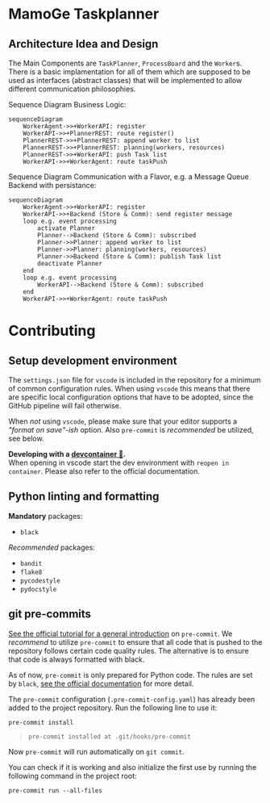 # MamoGe Taskplanner

## Architecture Idea and Design

The Main Components are `TaskPlanner`, `ProcessBoard` and the `Worker`s. There is a basic implamentation for all of them which are supposed to be used as interfaces (abstract classes) that will be implemented to allow different communication philosophies.

Sequence Diagram Business Logic:
```mermaid
sequenceDiagram
    WorkerAgent->>+WorkerAPI: register
    WorkerAPI->>+PlannerREST: route register()
    PlannerREST->>+PlannerREST: append worker to list
    PlannerREST->>+PlannerREST: planning(workers, resources)
    PlannerREST->>+WorkerAPI: push Task list
    WorkerAPI->>+WorkerAgent: route taskPush
```

Sequence Diagram Communication with a Flavor, e.g. a Message Queue Backend with persistance:
```mermaid
sequenceDiagram
    WorkerAgent->>+WorkerAPI: register
    WorkerAPI->>+Backend (Store & Comm): send register message
    loop e.g. event processing
        activate Planner
        Planner-->Backend (Store & Comm): subscribed
        Planner->>Planner: append worker to list
        Planner->>Planner: planning(workers, resources)
        Planner->>Backend (Store & Comm): publish Task list
        deactivate Planner
    end
    loop e.g. event processing
        WorkerAPI-->Backend (Store & Comm): subscribed
    end
    WorkerAPI->>+WorkerAgent: route taskPush
```

# Contributing

## Setup development environment
The `settings.json` file for `vscode` is included in the repository for a minimum of common configuration rules. When using `vscode` this means that there are specific local configuration options that have to be adopted, since the GitHub pipeline will fail otherwise.

When *not* using `vscode`, please make sure that your editor supports a *"format on save"-ish* option. Also `pre-commit` is *recommended* be utilized, see below.

**Developing with a [devcontainer 🔗](https://microsoft.github.io/code-with-engineering-playbook/developer-experience/devcontainers/).**  
When opening in vscode start the dev environment with `reopen in container`. Please also refer to the official documentation.

## Python linting and formatting

**Mandatory** packages:
- `black`

*Recommended* packages:
- `bandit`
- `flake8`
- `pycodestyle`
- `pydocstyle`

## git pre-commits

[See the official tutorial for a general introduction](https://pre-commit.com/index.html#intro) on `pre-commit`. We *recommend* to utilize `pre-commit` to ensure that all code that is pushed to the repository follows certain code quality rules. The alternative is to ensure that code is always formatted with black.

As of now, `pre-commit` is only prepared for Python code. The rules are set by `black`, [see the official documentation](https://github.com/psf/black) for more detail.

The `pre-commit` configuration (`.pre-commit-config.yaml`) has already been added to the project repository. Run the following line to use it:
```console
pre-commit install
```
> `pre-commit installed at .git/hooks/pre-commit`

Now `pre-commit` will run automatically on `git commit`.

You can check if it is working and also initialize the first use by running the following command in the project root:
```console
pre-commit run --all-files
```